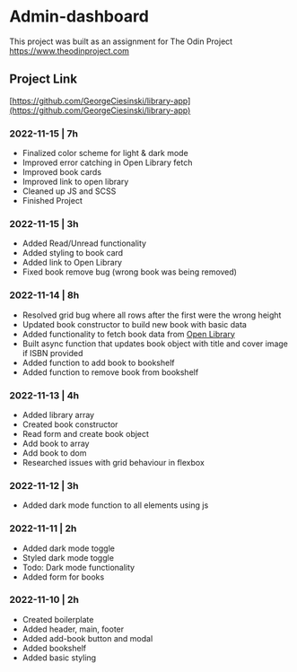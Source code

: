 
# Admin-dashboard

This project was built as an assignment for The Odin Project
https://www.theodinproject.com

## Project Link
[https://github.com/GeorgeCiesinski/library-app](https://github.com/GeorgeCiesinski/library-app)

### 2022-11-15 | 7h
- Finalized color scheme for light & dark mode
- Improved error catching in Open Library fetch
- Improved book cards
- Improved link to open library
- Cleaned up JS and SCSS
- Finished Project

### 2022-11-15 | 3h
- Added Read/Unread functionality
- Added styling to book card
- Added link to Open Library
- Fixed book remove bug (wrong book was being removed)

### 2022-11-14 | 8h
- Resolved grid bug where all rows after the first were the wrong height
- Updated book constructor to build new book with basic data
- Added functionality to fetch book data from [Open Library](https://openlibrary.org/)
- Built async function that updates book object with title and cover image if ISBN provided
- Added function to add book to bookshelf
- Added function to remove book from bookshelf

### 2022-11-13 | 4h
- Added library array
- Created book constructor
- Read form and create book object
- Add book to array
- Add book to dom
- Researched issues with grid behaviour in flexbox

### 2022-11-12 | 3h
- Added dark mode function to all elements using js

### 2022-11-11 | 2h
- Added dark mode toggle
- Styled dark mode toggle
- Todo: Dark mode functionality
- Added form for books

### 2022-11-10 | 2h
- Created boilerplate
- Added header, main, footer
- Added add-book button and modal
- Added bookshelf
- Added basic styling
